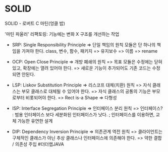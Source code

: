 # SOLID
SOLID - 로버트 C 마틴(엉클 밥)

'마틴 파울러'
리팩토링: 기능에는 변화 X
구조를 개선하는 작업

- SRP: Single Responsibility Principle
=> 단일 책임의 원칙
모듈은 단 하나의 책임을 가져야 한다.
class, 변수, 함수, 패키지
=> 유지보수
=> 이름 => rename


- OCP: Open Close Principle
=> 개방 폐쇄의 원칙
=> 목표
모듈은 수정에는 닫혀 있고, 확장에는 열려 있어야 한다.
=> 새로운 기능이 추가되어도 기존 코드는 수정되면 안된다.


- LSP: Liskov Substitution Principle
=> 리스코프 대체(치환) 원칙
=> 자식 클래스는 부모 클래스로 대체될 수 있어야 한다.
=> 자식 클래스의 공통의 기능은 부모로부터 비롯되어야 한다.
=> Rect is-a Shape
=> 다형성

- ISP: Interface Segregation Principle
=> 인터페이스 분리 원칙
=> 인터페이스?
: 범용 인터페이스 보다 세분화된 인터페이스가 낫다.
; 인터페이스를 이용하면, 교체 가능한 유연한 설계

- DIP: Dependency Inversion Principle
=> 의존관계 역전 원칙
=> 클라이언트는 구체적인 클래스가 아닌 추상 클래스나
인터페이스에 의존해야 한다.
=> 약한 결합 / 의존성 주입
#더더랩JAVA